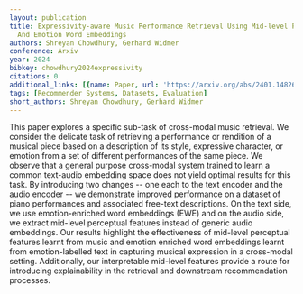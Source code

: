 ```yaml
---
layout: publication
title: Expressivity-aware Music Performance Retrieval Using Mid-level Perceptual Features
  And Emotion Word Embeddings
authors: Shreyan Chowdhury, Gerhard Widmer
conference: Arxiv
year: 2024
bibkey: chowdhury2024expressivity
citations: 0
additional_links: [{name: Paper, url: 'https://arxiv.org/abs/2401.14826'}]
tags: [Recommender Systems, Datasets, Evaluation]
short_authors: Shreyan Chowdhury, Gerhard Widmer
---
```

This paper explores a specific sub-task of cross-modal music retrieval. We
consider the delicate task of retrieving a performance or rendition of a
musical piece based on a description of its style, expressive character, or
emotion from a set of different performances of the same piece. We observe that
a general purpose cross-modal system trained to learn a common text-audio
embedding space does not yield optimal results for this task. By introducing
two changes -- one each to the text encoder and the audio encoder -- we
demonstrate improved performance on a dataset of piano performances and
associated free-text descriptions. On the text side, we use emotion-enriched
word embeddings (EWE) and on the audio side, we extract mid-level perceptual
features instead of generic audio embeddings. Our results highlight the
effectiveness of mid-level perceptual features learnt from music and emotion
enriched word embeddings learnt from emotion-labelled text in capturing musical
expression in a cross-modal setting. Additionally, our interpretable mid-level
features provide a route for introducing explainability in the retrieval and
downstream recommendation processes.